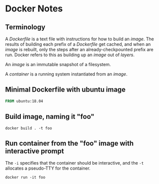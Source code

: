 # Docker Notes

## Terminology

A _Dockerfile_ is a text file with instructions for how to build an _image_.
The results of building each prefix of a _Dockerfile_ get cached, and when an _image_ is rebuilt, only
the steps after an already-checkpounted prefix are run.
Docker refers to this as building up an _image_ out of _layers_.

An _image_ is an immutable snapshot of a filesystem.

A _container_ is a running system instantiated from an _image_.

## Minimal Dockerfile with ubuntu image

```Dockerfile
FROM ubuntu:18.04
```

## Build image, naming it "foo"
```
docker build . -t foo
```

## Run container from the "foo" image with interactive prompt
The `-i` specifies that the container should be interactive, and the `-t` allocates a pseudo-TTY for the container.
```
docker run -it foo
```
